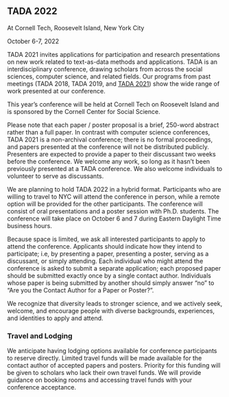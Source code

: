 ## TADA 2022

At Cornell Tech, Roosevelt Island, New York City

October 6-7, 2022

TADA 2021 invites applications for participation and research presentations on new work related to text-as-data methods and applications. TADA is an interdisciplinary conference, drawing scholars from across the social sciences, computer science, and related fields. Our programs from past meetings (TADA 2018, TADA 2019, and [TADA 2021](https://tada2021.org)) show the wide range of work presented at our conference.


This year’s conference will be held at Cornell Tech on Roosevelt Island and is sponsored by the Cornell Center for Social Science.

 

Please note that each paper / poster proposal is a brief, 250-word abstract rather than a full paper. In contrast with computer science conferences, TADA 2021 is a non-archival conference; there is no formal proceedings, and papers presented at the conference will not be distributed publicly. Presenters are expected to provide a paper to their discussant two weeks before the conference. We welcome any work, so long as it hasn’t been previously presented at a TADA conference. We also welcome individuals to volunteer to serve as discussants.

 

We are planning to hold TADA 2022 in a hybrid format. Participants who are willing to travel to NYC will attend the conference in person, while a remote option will be provided for the other participants. The conference will consist of oral presentations and a poster session with Ph.D. students. The conference will take place on October 6 and 7 during Eastern Daylight Time business hours.

 

Because space is limited, we ask all interested participants to apply to attend the conference. Applicants should indicate how they intend to participate; i.e, by presenting a paper, presenting a poster, serving as a discussant, or simply attending. Each individual who might attend the conference is asked to submit a separate application; each proposed paper should be submitted exactly once by a single contact author. Individuals whose paper is being submitted by another should simply answer “no” to “Are you the Contact Author for a Paper or Poster?”.

 

We recognize that diversity leads to stronger science, and we actively seek, welcome, and encourage people with diverse backgrounds, experiences, and identities to apply and attend.

  

### Travel and Lodging

We anticipate having lodging options available for conference participants to reserve directly. Limited travel funds will be made available for the contact author of accepted papers and posters. Priority for this funding will be given to scholars who lack their own travel funds. We will provide guidance on booking rooms and accessing travel funds with your conference acceptance.

 

